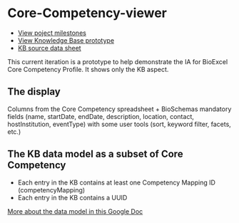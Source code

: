 # Core-Competency-viewer
- [View poject milestones](https://github.com/ebiwd/Core-Competency-viewer/milestones?direction=asc&sort=due_date&state=open)
- [View Knowledge Base prototype](https://ebiwd.github.io/Core-Competency-viewer/knowledge-base.html)
- [KB source data sheet](https://docs.google.com/spreadsheets/d/1R75b-HpHg0omN4FpdRLVNJpN0efmw5eGeSV5xA8xSlY/edit#gid=756395543)

This current iteration is a prototype to help demonstrate the IA for BioExcel Core Competency Profile. It shows only the KB aspect.

## The display
Columns from the Core Competency spreadsheet + BioSchemas mandatory fields (name, startDate, endDate, description, location, contact, hostInstitution, eventType) with some user tools (sort, keyword filter, facets, etc.)

## The KB data model as a subset of Core Competency
  - Each entry in the KB contains at least one Competency Mapping ID (competencyMapping)
  - Each entry in the KB contains a UUID
  
[More about the data model in this Google Doc](https://calendar.google.com/calendar/render?pli=1#main_7)

